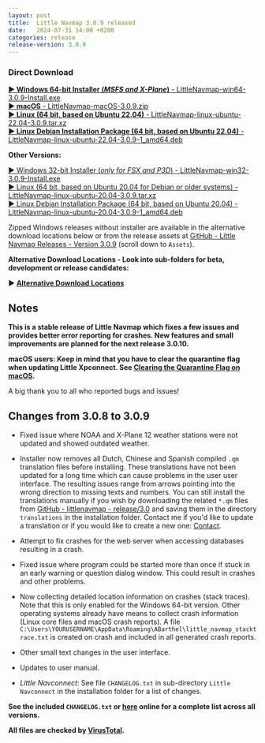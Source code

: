 ```yaml
---
layout: post
title:  Little Navmap 3.0.9 released
date:   2024-07-31 14:00 +0200
categories: release
release-version: 3.0.9
---
```


### Direct Download

[**► Windows 64-bit Installer \(*MSFS and X-Plane*\)** - LittleNavmap-win64-3.0.9-Install.exe](https://github.com/albar965/littlenavmap/releases/download/v3.0.9/LittleNavmap-win64-3.0.9-Install.exe)<br/>
[**► macOS** - LittleNavmap-macOS-3.0.9.zip](https://github.com/albar965/littlenavmap/releases/download/v3.0.9/LittleNavmap-macOS-3.0.9.zip)<br/>
[**► Linux \(64 bit, based on Ubuntu 22.04\)** - LittleNavmap-linux-ubuntu-22.04-3.0.9.tar.xz](https://github.com/albar965/littlenavmap/releases/download/v3.0.9/LittleNavmap-linux-ubuntu-22.04-3.0.9.tar.xz)<br/>
[**► Linux Debian Installation Package \(64 bit, based on Ubuntu 22.04\)** - LittleNavmap-linux-ubuntu-22.04-3.0.9-1_amd64.deb](https://github.com/albar965/littlenavmap/releases/download/v3.0.9/LittleNavmap-linux-ubuntu-22.04-3.0.9-1_amd64.deb)

**Other Versions:**

[► Windows 32-bit Installer \(*only for FSX and P3D*\) - LittleNavmap-win32-3.0.9-Install.exe](https://github.com/albar965/littlenavmap/releases/download/v3.0.9/LittleNavmap-win32-3.0.9-Install.exe)<br/>
[► Linux \(64 bit, based on Ubuntu 20.04 for Debian or older systems\) - LittleNavmap-linux-ubuntu-20.04-3.0.9.tar.xz](https://github.com/albar965/littlenavmap/releases/download/v3.0.9/LittleNavmap-linux-ubuntu-20.04-3.0.9.tar.xz)<br/>
[► Linux Debian Installation Package \(64 bit, based on Ubuntu 20.04\) - LittleNavmap-linux-ubuntu-20.04-3.0.9-1_amd64.deb](https://github.com/albar965/littlenavmap/releases/download/v3.0.9/LittleNavmap-linux-ubuntu-20.04-3.0.9-1_amd64.deb)

Zipped Windows releases without installer are available in the alternative download locations below or from the release assets at [GitHub - Little Navmap Releases - Version 3.0.9](https://github.com/albar965/littlenavmap/releases/v3.0.9) \(scroll down to `Assets`\).

**Alternative Download Locations - Look into sub-folders for beta, development or release candidates:**

**► [Alternative Download Locations](https://albar965.github.io/downloads.html)**

## Notes

**This is a stable release of Little Navmap which fixes a few issues and provides better error reporting for crashes.
New features and small improvements are planned for the next release 3.0.10.**

**macOS users: Keep in mind that you have to clear the quarantine flag when updating Little Xpconnect. See
[Clearing the Quarantine Flag on macOS](https://www.littlenavmap.org/manuals/littlenavmap/release/latest/en/XPCONNECT.html#clearing-the-quarantine-flag-on-macos).**

A big thank you to all who reported bugs and issues!

## Changes from 3.0.8 to 3.0.9

* Fixed issue where NOAA and X-Plane 12 weather stations were not updated and showed
  outdated weather.
* Installer now removes all Dutch, Chinese and Spanish compiled `.qm` translation files before
  installing. These translations have not been updated for a long time which can cause problems in
  the user user interface. The resulting issues range from arrows pointing into the wrong
  direction to missing texts and numbers.
  You can still install the translations manually if you wish by downloading the related `*.qm`
  files from [GitHub - littlenavmap - release/3.0](https://github.com/albar965/littlenavmap/tree/release/3.0)
  and saving them in the directory `translations` in the installation folder.
  Contact me if you'd like to update a translation or if you would like to create a new one:
  [Contact](https://albar965.github.io/contact.html).
* Attempt to fix crashes for the web server when accessing databases resulting in a crash.
* Fixed issue where program could be started more than once if stuck in an early warning or
  question dialog window. This could result in crashes and other problems.
* Now collecting detailed location information on crashes (stack traces). Note that this is only
  enabled for the Windows 64-bit version. Other operating systems already have means to collect crash
  information (Linux core files and macOS crash reports). A file
  `C:\Users\YOURUSERNAME\AppData\Roaming\ABarthel\little_navmap_stacktrace.txt` is created on crash
  and included in all generated crash reports.
* Other small text changes in the user interface.
* Updates to user manual.

* *Little Navconnect*: See file `CHANGELOG.txt` in sub-directory `Little Navconnect` in the
  installation folder for a list of changes.

**See the included `CHANGELOG.txt` or [here](https://github.com/albar965/littlenavmap/blob/v3.0.9/CHANGELOG.txt) online for a complete list across all versions.**

**All files are checked by [VirusTotal](https://www.virustotal.com).**
